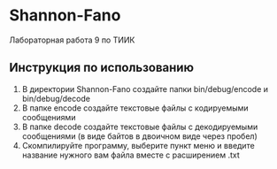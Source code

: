 # Shannon-Fano
Лабораторная работа 9 по ТИИК

## Инструкция по использованию
1. В директории Shannon-Fano создайте папки bin/debug/encode и bin/debug/decode
2. В папке encode создайте текстовые файлы с кодируемыми сообщениями
3. В папке decode создайте текстовые файлы с декодируемыми сообщениями (в виде байтов в двоичном виде через пробел)
4. Скомпилируйте программу, выберите пункт меню и введите название нужного вам файла вместе с расширением .txt
